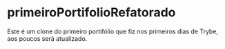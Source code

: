 # primeiroPortifolioRefatorado
Este é um clone do primeiro portifólio que fiz nos primeiros dias de Trybe, aos poucos será atualizado.
